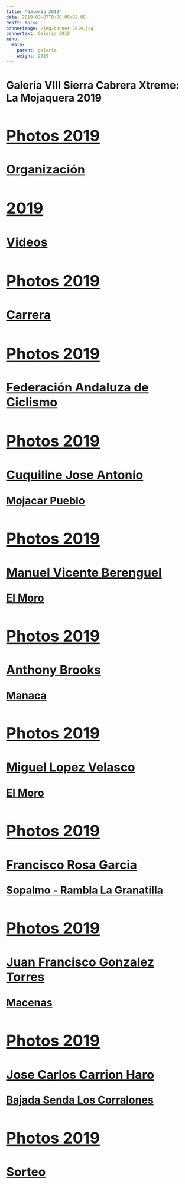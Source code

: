 ```yaml
---
title: "Galería 2019"
date: 2019-03-07T8:00:00+02:00
draft: false
bannerimage: /img/banner-2019.jpg
bannertext: Galería 2019
menu:
  main:
    parent: galeria
    weight: 2019
---
```


<h1 class="mb-5">Galería VIII Sierra Cabrera Xtreme: La Mojaquera 2019<h1>

<div class="card-deck galery">
    <a href="https://photos.app.goo.gl/7W8cSU4YaVjzcqpx7" class="card text-white text-center bg-danger galery-card">
        <div class="card-body">
            <h2 class="card-title h6">Photos 2019</h2>
            <h3 class="card-title h4">Organización</h3>
        </div>
    </a>
    <a href="https://photos.app.goo.gl/gEZFc9zKF35Cw7Z68" class="card text-white text-center bg-danger galery-card">
        <div class="card-body">
            <h2 class="card-title h6">2019</h2>
            <h3 class="card-title h4">Videos</h3>
        </div>
    </a>
    <a href="https://photos.app.goo.gl/sf6hKiD2BGV2eaYc9" class="card text-white text-center bg-danger galery-card">
        <div class="card-body">
            <h2 class="card-title h6">Photos 2019</h2>
            <h3 class="card-title h4">Carrera</h3>
        </div>
    </a>
    <a href="https://photos.app.goo.gl/QFKZTa3ceT2zEo9Z9" class="card text-white text-center bg-danger galery-card">
        <div class="card-body">
            <h2 class="card-title h6">Photos 2019</h2>
            <h3 class="card-title h4">Federación Andaluza de Ciclismo</h3>
        </div>
    </a>
    <a href="https://photos.app.goo.gl/zFjC921ZsYn9osz58" class="card text-white text-center bg-danger galery-card">
        <div class="card-body">
            <h2 class="card-title h6">Photos 2019</h2>
            <h3 class="card-title h4">Cuquiline Jose Antonio</h3>
        </div>
        <div class="card-footer galery-card-text">
            Mojacar Pueblo
        </div>
    </a>
    <a href="https://photos.app.goo.gl/VgUMnKuyipFnCJYn8" class="card text-white text-center bg-danger galery-card">
        <div class="card-body">
            <h2 class="card-title h6">Photos 2019</h2>
            <h3 class="card-title h4">Manuel Vicente Berenguel</h3>
        </div>
        <div class="card-footer galery-card-text">
            El Moro
        </div>
    </a>
    <a href="https://photos.app.goo.gl/ekDk3B46LFey3wF4A" class="card text-white text-center bg-danger galery-card">
        <div class="card-body">
            <h2 class="card-title h6">Photos 2019</h2>
            <h3 class="card-title h4">Anthony Brooks</h3>
        </div>
        <div class="card-footer galery-card-text">
            Manaca
        </div>
    </a>
    <a href="https://photos.app.goo.gl/8rGYb94Nekw5Vw917" class="card text-white text-center bg-danger galery-card">
        <div class="card-body">
            <h2 class="card-title h6">Photos 2019</h2>
            <h3 class="card-title h4">Miguel Lopez Velasco</h3>
        </div>
        <div class="card-footer galery-card-text">
            El Moro
        </div>
    </a>
    <a href="https://photos.app.goo.gl/JoQn7XaJD8ug1tkt7" class="card text-white text-center bg-danger galery-card">
        <div class="card-body">
            <h2 class="card-title h6">Photos 2019</h2>
            <h3 class="card-title h4">Francisco Rosa Garcia</h3>
        </div>
        <div class="card-footer galery-card-text">
            Sopalmo - Rambla La Granatilla
        </div>
    </a>
    <a href="https://photos.app.goo.gl/9mqRkRyLCknfrkpM8" class="card text-white text-center bg-danger galery-card">
        <div class="card-body">
            <h2 class="card-title h6">Photos 2019</h2>
            <h3 class="card-title h4">Juan Francisco Gonzalez Torres</h3>
        </div>
        <div class="card-footer galery-card-text">
            Macenas
        </div>
    </a>
    <a href="https://photos.app.goo.gl/EUwZW6QRjLPg2i4V9" class="card text-white text-center bg-danger galery-card">
        <div class="card-body">
            <h2 class="card-title h6">Photos 2019</h2>
            <h3 class="card-title h4">Jose Carlos Carrion Haro</h3>
        </div>
        <div class="card-footer galery-card-text">
            Bajada Senda Los Corralones
        </div>
    </a>
    <a href="https://photos.app.goo.gl/KrRqvN1rLDirNuJd9" class="card text-white text-center bg-danger galery-card">
        <div class="card-body">
            <h2 class="card-title h6">Photos 2019</h2>
            <h3 class="card-title h4">Sorteo</h3>
        </div>
    </a>
</div>
